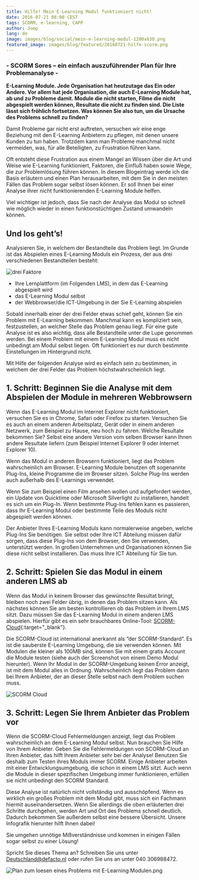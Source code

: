 ```yaml
---
title: Hilfe! Mein E-Learning Modul funktioniert nicht! 
date: 2016-07-21 08:00 CEST
tags: SCORM, e-learning, CAPP
author: Joep
lang: de
image: images/blog/social/mein-e-learning-modul-1200x630.png
featured_image: images/blog/featured/20160721-hilfe-scorm.png
---
```


### - SCORM Sores – ein einfach auszuführender Plan für Ihre Problemanalyse -

**E-Learning Module. Jede Organisation hat heutzutage das Ein oder Andere. Vor allem hat jede Organisation, die auch E-Learning Module hat, ab und zu Probleme damit. Module die nicht starten, Filme die nicht abgespielt werden können, Resultate die nicht zu finden sind. Die Liste lässt sich fröhlich fortsetzen. Was können Sie also tun, um die Ursache des Problems schnell zu finden?**

Damit Probleme gar nicht erst auftreten, versuchen wir eine enge Beziehung mit den E-Learning Anbietern zu pflegen, mit denen unsere Kunden zu tun haben. Trotzdem kann man Probleme manchmal nicht vermeiden, was, für alle Beteiligten, zu Frustration führen kann.

Oft entsteht diese Frustration aus einem Mangel an Wissen über die Art und Weise wie E-Learning funktioniert, Faktoren, die Einfluß haben sowie Wege, die zur Problemlösung führen können. In diesem Blogeintrag werde ich die Basis erläutern und einen Plan herausarbeiten, mit dem Sie in den meisten Fällen das Problem sogar selbst lösen können. Er soll Ihnen bei einer Analyse ihrer nicht funktionierenden E-Learning Module helfen.

Viel wichtiger ist jedoch, dass Sie nach der Analyse das Modul so schnell wie möglich wieder in einen funktionstüchtigen Zustand umwandeln können.

## Und los geht’s!

Analysieren Sie, in welchem der Bestandteile das Problem liegt. Im Grunde ist das Abspielen eines E-Learning Moduls ein Prozess, der aus drei verschiedenen Bestandteilen besteht:

![drei Faktore](/images/blog/drei-faktore.png)

- Ihre Lernplattform (im Folgenden LMS), in dem das E-Learning abgespielt wird
- das E-Learning Modul selbst
- der Webbrowser/die ICT-Umgebung in der Sie E-Learning abspielen

Sobald innerhalb einer der drei Felder etwas schief geht, können Sie ein Problem mit E-Learning bekommen. Manchmal kann es kompliziert sein, festzustellen, an welcher Stelle das Problem genau liegt. Für eine gute Analyse ist es also wichtig, dass alle Bestandteile unter die Lupe genommen werden. Bei einem Problem mit einem E-Learning Modul muss es nicht unbedingt am Modul selbst liegen. Oft funktioniert es nur durch bestimmte Einstellungen im Hintergrund nicht.

Mit Hilfe der folgenden Analyse wird es einfach sein zu bestimmen, in welchem der drei Felder das Problem höchstwahrscheinlich liegt.

## 1. Schritt: Beginnen Sie die Analyse mit dem Abspielen der Module in mehreren Webbrowsern

Wenn das E-Learning Modul im Internet Explorer nicht funktioniert, versuchen Sie es in Chrome, Safari oder Firefox zu starten. Versuchen Sie es auch an einem anderen Arbeitsplatz, Gerät oder in einem anderen Netzwerk, zum Beispiel zu Hause, neu hoch zu fahren. Welche Resultate bekommen Sie? Selbst eine andere Version vom selben Browser kann Ihnen andere Resultate liefern (zum Beispiel Internet Explorer 9 oder Internet Explorer 10).

Wenn das Modul in anderen Browsern funktioniert, liegt das Problem wahrscheinlich am Browser. E-Learning Module benutzen oft sogenannte Plug-Ins, kleine Programme die im Browser sitzen. Solche Plug-Ins werden auch außerhalb des E-Learnings verwendet.

Wenn Sie zum Beispiel einen Film ansehen wollen und aufgefordert werden, ein Update von Quicktime oder Microsoft Silverlight zu installieren, handelt es sich um ein Plug-In. Wenn bestimmte Plug-Ins fehlen kann es passieren, dass Ihr E-Learning Modul oder bestimmte Teile des Moduls nicht abgespielt werden können.

Der Anbieter Ihres E-Learning Moduls kann normalerweise angeben, welche Plug-Ins Sie benötigen. Sie selbst oder Ihre ICT Abteilung müssen dafür sorgen, dass diese Plug-Ins von dem Browser, den Sie verwenden, unterstützt werden. In großen Unternehmen und Organisationen können Sie diese nicht selbst installieren. Das muss Ihre ICT Abteilung für Sie tun.

## 2. Schritt: Spielen Sie das Modul in einem anderen LMS ab

Wenn das Modul in keinem Browser das gewünschte Resultat bringt, bleiben noch zwei Felder übrig, in denen das Problem sitzen kann. Als nächstes können Sie am besten kontrollieren ob das Problem in Ihrem LMS sitzt. Dazu müssen Sie das E-Learning Modul in einem anderen LMS abspielen. Hierfür gibt es ein sehr brauchbares Online-Tool: [SCORM-Cloud](https://cloud.scorm.com/){:target="_blank"}.

Die SCORM-Cloud ist international anerkannt als “der SCORM-Standard”. Es ist die sauberste E-Learning Umgebung, die sie verwenden können. Mit Modulen die kleiner als 100MB sind, können Sie mit einem gratis Account die Module testen (siehe auch der Screenshot von einem Demo Modul hierunter). Wenn Ihr Modul in der SCORM-Umgebung keinen Error anzeigt, ist mit dem Modul alles in Ordnung. Wahrscheinlich liegt das Problem dann bei Ihrem Anbieter, der an dieser Stelle selbst nach dem Problem suchen muss.

![SCORM Cloud](/images/blog/scorm-cloud.png)

## 3. Schritt: Legen Sie Ihrem Anbieter das Problem vor

Wenn die SCORM-Cloud Fehlermeldungen anzeigt, liegt das Problem wahrscheinlich an dem E-Learning Modul selbst. Nun brauchen Sie Hilfe von Ihrem Anbieter. Geben Sie die Fehlermeldungen von SCORM-Cloud an Ihren Anbieter, das hilft Ihrem Anbieter sehr bei der Analyse! Benutzen Sie deshalb zum Testen ihres Moduls immer SCORM. Einige Anbieter arbeiten mit einer Entwicklungsumgebung, die schon in einem LMS sitzt. Auch wenn die Module in dieser spezifischen Umgebung immer funktionieren, erfüllen sie nicht unbedingt den SCORM Standard.

Diese Analyse ist natürlich nicht vollständig und ausschöpfend. Wenn es wirklich ein großes Problem mit dem Modul gibt, muss sich ein Fachmann hiermit auseinandersetzen. Wenn Sie allerdings die oben erläuterten drei Schritte durchgehen, werden Art und Ort des Problems schnell deutlich. Dadurch bekommen Sie außerdem selbst eine bessere Übersicht. Unsere Infografik hierunter hilft Ihnen dabei!

Sie umgehen unnötige Mißverständnisse und kommen in einigen Fällen sogar selbst zu einer Lösung!

Spricht Sie dieses Thema an? Schreiben Sie uns unter [Deutschland@defacto.nl](mailto:deutschland@defacto.nl) oder rufen Sie uns an unter 040 306988472.

![Plan zum loesen eines Problems mit E-Learning Modulen.png](/images/blog/plan-zum-loesen-eines-problems-mit-e-learning-modulen.png)

